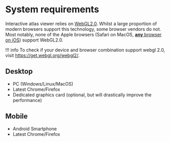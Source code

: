 # System requirements

Interactive atlas viewer relies on [WebGL2.0](https://en.wikipedia.org/wiki/WebGL). Whilst a large proportion of modern browsers support this technology, some browser vendors do not. Most notably, none of the Apple browsers (Safari on MacOS, [**any** browser on iOS](https://developer.apple.com/app-store/review/guidelines/#software-requirements)) support WebGL2.0.

!!! info
    To check if your device and browser combination support webgl 2.0, visit <https://get.webgl.org/webgl2/>.

## Desktop

- PC (Windows/Linux/MacOS)
- Latest Chrome/Firefox
- Dedicated graphics card (optional, but will drastically improve the performance)

## Mobile

- Android Smartphone
- Latest Chrome/Firefox

